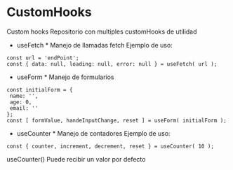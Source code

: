 # CustomHooks
Custom hooks
Repositorio con multiples customHooks de utilidad 
 * useFetch *
 Manejo de llamadas fetch
 Ejemplo de uso:
 ```
 const url = 'endPoint';
 const { data: null, loading: null, error: null } = useFetch( url );
 ```
 
 * useForm *
 Manejo de formularios
 ```
 const initialForm = {
  name: '',
  age: 0,
  email: ''
 };
 const [ formValue, handeInputChange, reset ] = useForm( initialForm );
 ``` 
 
 * useCounter *
 Manejo de contadores
 Ejemplo de uso:
 ```
 const { counter, increment, decrement, reset } = useCounter( 10 );
 ```
 useCounter() Puede recibir un valor por defecto
